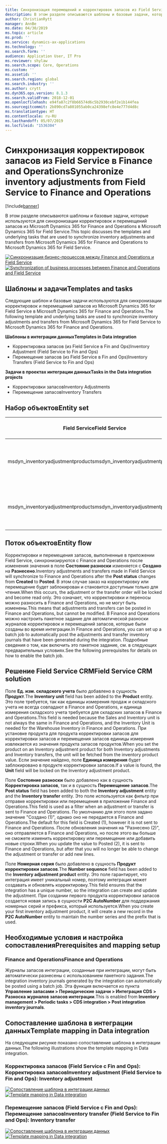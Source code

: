 ```yaml
---
title: Синхронизация перемещений и корректировок запасов из Field Service в Finance and Operations
description: В этом разделе описываются шаблоны и базовые задачи, которые используются для синхронизации корректировок и перемещений запасов из Microsoft Dynamics 365 for Finance and Operations в Microsoft Dynamics 365 for Field Service.
author: ChristianRytt
manager: AnnBe
ms.date: 04/30/2019
ms.topic: article
ms.prod: ''
ms.service: dynamics-ax-applications
ms.technology: ''
ms.search.form: ''
audience: Application User, IT Pro
ms.reviewer: shylaw
ms.search.scope: Core, Operations
ms.custom: ''
ms.assetid: ''
ms.search.region: global
ms.search.industry: ''
ms.author: crytt
ms.dyn365.ops.version: 8.1.3
ms.search.validFrom: 2018-12-01
ms.openlocfilehash: e94fa87c2f8b66574d6c5b2930cebf2e1b144fea
ms.sourcegitcommit: 2b890cd7a801055ab0ca24398efc8e4e777d4d8c
ms.translationtype: HT
ms.contentlocale: ru-RU
ms.lasthandoff: 05/07/2019
ms.locfileid: "1536304"
---
```

# <a name="synchronize-inventory-adjustments-from-field-service-to-finance-and-operations"></a><span data-ttu-id="22815-103">Синхронизация корректировок запасов из Field Service в Finance and Operations</span><span class="sxs-lookup"><span data-stu-id="22815-103">Synchronize inventory adjustments from Field Service to Finance and Operations</span></span>

[!include[banner](../includes/banner.md)]

<span data-ttu-id="22815-104">В этом разделе описываются шаблоны и базовые задачи, которые используются для синхронизации корректировок и перемещений запасов из Microsoft Dynamics 365 for Finance and Operations в Microsoft Dynamics 365 for Field Service.</span><span class="sxs-lookup"><span data-stu-id="22815-104">This topic discusses the templates and underlying tasks that are used to synchronize inventory adjustments and transfers from Microsoft Dynamics 365 for Finance and Operations to Microsoft Dynamics 365 for Field Service.</span></span>

<span data-ttu-id="22815-105">[![Синхронизация бизнес-процессов между Finance and Operations и Field Service](./media/FSTransAdjOW.png)](./media/FSTransAdjOW.png)</span><span class="sxs-lookup"><span data-stu-id="22815-105">[![Synchronization of business processes between Finance and Operations and Field Service](./media/FSTransAdjOW.png)](./media/FSTransAdjOW.png)</span></span>

## <a name="templates-and-tasks"></a><span data-ttu-id="22815-106">Шаблоны и задачи</span><span class="sxs-lookup"><span data-stu-id="22815-106">Templates and tasks</span></span>
<span data-ttu-id="22815-107">Следующие шаблон и базовые задачи используются для синхронизации корректировок и перемещений запасов из Microsoft Dynamics 365 for Field Service в Microsoft Dynamics 365 for Finance and Operations.</span><span class="sxs-lookup"><span data-stu-id="22815-107">The following template and underlying tasks are used to synchronize inventory adjustments and transfers from Microsoft Dynamics 365 for Field Service to Microsoft Dynamics 365 for Finance and Operations.</span></span>

<span data-ttu-id="22815-108">**Шаблоны в интеграции данных**</span><span class="sxs-lookup"><span data-stu-id="22815-108">**Templates in Data integration**</span></span>
- <span data-ttu-id="22815-109">Корректировка запасов (из Field Service в Fin and Ops)</span><span class="sxs-lookup"><span data-stu-id="22815-109">Inventory Adjustment (Field Service to Fin and Ops)</span></span>
- <span data-ttu-id="22815-110">Перемещение запасов (из Field Service в Fin and Ops)</span><span class="sxs-lookup"><span data-stu-id="22815-110">Inventory Transfers (Field Service to Fin and Ops)</span></span>

<span data-ttu-id="22815-111">**Задачи в проектах интеграции данных**</span><span class="sxs-lookup"><span data-stu-id="22815-111">**Tasks in the Data integration projects**</span></span>
- <span data-ttu-id="22815-112">Корректировки запасов</span><span class="sxs-lookup"><span data-stu-id="22815-112">Inventory Adjustments</span></span>
- <span data-ttu-id="22815-113">Перемещение запасов</span><span class="sxs-lookup"><span data-stu-id="22815-113">Inventory Transfers</span></span>

## <a name="entity-set"></a><span data-ttu-id="22815-114">Набор объектов</span><span class="sxs-lookup"><span data-stu-id="22815-114">Entity set</span></span>
| <span data-ttu-id="22815-115">Field Service</span><span class="sxs-lookup"><span data-stu-id="22815-115">Field Service</span></span>                     | <span data-ttu-id="22815-116">Finance and Operations</span><span class="sxs-lookup"><span data-stu-id="22815-116">Finance and Operations</span></span>                             |
|-----------------------------------|----------------------------------------------------|
| <span data-ttu-id="22815-117">msdyn_inventoryadjustmentproducts</span><span class="sxs-lookup"><span data-stu-id="22815-117">msdyn_inventoryadjustmentproducts</span></span> |   <span data-ttu-id="22815-118">Заголовки и строки журналов корректировки запасов CDS</span><span class="sxs-lookup"><span data-stu-id="22815-118">CDS Inventory adjustment journal headers and lines</span></span> |
| <span data-ttu-id="22815-119">msdyn_inventoryadjustmentproducts</span><span class="sxs-lookup"><span data-stu-id="22815-119">msdyn_inventoryadjustmentproducts</span></span> | <span data-ttu-id="22815-120">Заголовки и строки журналов перемещения запасов CDS</span><span class="sxs-lookup"><span data-stu-id="22815-120">CDS inventory transfer journal headers and lines</span></span>   |

## <a name="entity-flow"></a><span data-ttu-id="22815-121">Поток объектов</span><span class="sxs-lookup"><span data-stu-id="22815-121">Entity flow</span></span>
<span data-ttu-id="22815-122">Корректировки и перемещения запасов, выполненные в приложении Field Service, синхронизируются с Finance and Operations после изменения значения в поле **Состояние разноски** изменяется с **Создано** на **Разнесено**.</span><span class="sxs-lookup"><span data-stu-id="22815-122">Inventory adjustments and transfers made in Field Service will synchronize to Finance and Operations after the **Post status** changes from **Created** to **Posted**.</span></span> <span data-ttu-id="22815-123">В этом случае заказ на корректировку или перемещение будет заблокирован и становится доступным только для чтения.</span><span class="sxs-lookup"><span data-stu-id="22815-123">When this occurs, the adjustment or the transfer order will be locked and become read only.</span></span> <span data-ttu-id="22815-124">Это означает, что корректировки и переносы можно разносить в Finance and Operations, но не могут быть изменены.</span><span class="sxs-lookup"><span data-stu-id="22815-124">This means that adjustments and transfers can be posted in Finance and Operations, but cannot be modified.</span></span> <span data-ttu-id="22815-125">В Finance and Operations можно настроить пакетное задание для автоматической разноски журналов корректировок и перемещений запасов, которые были созданы во время интеграции.</span><span class="sxs-lookup"><span data-stu-id="22815-125">In Finance and Operations, you can set up a batch job to automatically post the adjustments and transfer inventory journals that have been generated during the integration.</span></span> <span data-ttu-id="22815-126">Подробные сведения о том, как включить это пакетное задание, см. в следующих предварительных условиях.</span><span class="sxs-lookup"><span data-stu-id="22815-126">See the following prerequisites for details on how to enable the batch job.</span></span>

## <a name="field-service-crm-solution"></a><span data-ttu-id="22815-127">Решение Field Service CRM</span><span class="sxs-lookup"><span data-stu-id="22815-127">Field Service CRM solution</span></span> 
<span data-ttu-id="22815-128">Поле **Ед. изм. складского учета** было добавлено в сущность **Продукт**.</span><span class="sxs-lookup"><span data-stu-id="22815-128">The **Inventory unit** field has been added to the **Product** entity.</span></span> <span data-ttu-id="22815-129">Это поле требуется, так как единицы измерения продаж и складского учета не всегда совпадают в Finance and Operations, и единица измерения складского учета требуется для складских запасов в Finance and Operations.</span><span class="sxs-lookup"><span data-stu-id="22815-129">This field is needed because the Sales and Inventory unit is not always the same in Finance and Operations, and the Inventory Unit is needed for the Warehouse Inventory in Finance and Operations.</span></span>
<span data-ttu-id="22815-130">При установке продукта для продукта корректировки запасов для корректировки запасов и перемещения запасов единицы измерения извлекается из значения продукта запасов продуктов.</span><span class="sxs-lookup"><span data-stu-id="22815-130">When you set the product on an Inventory adjustment product for both Inventory adjustments and Inventory transfers, the unit will be fetched from the inventory product value.</span></span> <span data-ttu-id="22815-131">Если значение найдено, поле **Единица измерения** будет заблокировано в продукте корректировки запасов.</span><span class="sxs-lookup"><span data-stu-id="22815-131">If a value is found, the **Unit** field will be locked on the Inventory adjustment product.</span></span>

<span data-ttu-id="22815-132">Поле **Состояние разноски** было добавлено как в сущность **Корректировка запасов**, так и в сущность **Перемещение запасов**.</span><span class="sxs-lookup"><span data-stu-id="22815-132">The **Post status** field has been added to both the **Inventory adjustment** entity and the **Inventory transfer** entity.</span></span> <span data-ttu-id="22815-133">Это поле используется как фильтр при отправке корректировки или перемещения в приложение Finance and Operations.</span><span class="sxs-lookup"><span data-stu-id="22815-133">This field is used as a filter when an adjustment or transfer is sent to Finance and Operations.</span></span> <span data-ttu-id="22815-134">По умолчанию для этого поля задано значение "Создано (1)", однако оно не передается в Finance and Operations.</span><span class="sxs-lookup"><span data-stu-id="22815-134">The default for this field is Created (1), however it is not sent to Finance and Operations.</span></span> <span data-ttu-id="22815-135">После обновления значения на "Разнесено (2)", оно отправляется в Finance and Operations, но после этого вы больше не сможете изменить корректировку или перемещение или добавить новые строки.</span><span class="sxs-lookup"><span data-stu-id="22815-135">When you update the value to Posted (2), it is sent to Finance and Operations, but after that you will no longer be able to change the adjustment or transfer or add new lines.</span></span>

<span data-ttu-id="22815-136">Поле **Номерная серия** было добавлено в сущность **Продукт корректировки запасов**.</span><span class="sxs-lookup"><span data-stu-id="22815-136">The **Number sequence** field has been added to the **Inventory adjustment product** entity.</span></span> <span data-ttu-id="22815-137">Это поле гарантирует, что интеграция имеет уникальный номер, поэтому интеграция может создавать и обновлять корректировку.</span><span class="sxs-lookup"><span data-stu-id="22815-137">This field ensures that the integration has a unique number, so the integration can create and update the adjustment.</span></span> <span data-ttu-id="22815-138">При создании первого продукта корректировки запасов создается новая запись в сущности **P2C AutoNumber** для поддержания номерных серий и префикса, который используется.</span><span class="sxs-lookup"><span data-stu-id="22815-138">When you create your first inventory adjustment product, it will create a new record in the **P2C AutoNumber** entity to maintain the number series and the prefix that is used.</span></span>

## <a name="prerequisites-and-mapping-setup"></a><span data-ttu-id="22815-139">Необходимые условия и настройка сопоставления</span><span class="sxs-lookup"><span data-stu-id="22815-139">Prerequisites and mapping setup</span></span>

### <a name="finance-and-operations"></a><span data-ttu-id="22815-140">Finance and Operations</span><span class="sxs-lookup"><span data-stu-id="22815-140">Finance and Operations</span></span>
<span data-ttu-id="22815-141">Журналы запасов интеграции, созданные при интеграции, могут быть автоматически разнесены с использованием пакетного задания.</span><span class="sxs-lookup"><span data-stu-id="22815-141">The integration inventory journals generated by the integration can automatically be posted using a batch job.</span></span> <span data-ttu-id="22815-142">Эта функция включается из пункта **Управление запасами > Периодические задачи > Интеграция CDS > Разноска журналов запасов интеграции**.</span><span class="sxs-lookup"><span data-stu-id="22815-142">This is enabled from **Inventory management > Periodic tasks > CDS integration > Post integration inventory journals**.</span></span>

## <a name="template-mapping-in-data-integration"></a><span data-ttu-id="22815-143">Сопоставление шаблона в интеграции данных</span><span class="sxs-lookup"><span data-stu-id="22815-143">Template mapping in Data integration</span></span>

<span data-ttu-id="22815-144">На следующем рисунке показано сопоставление шаблона в интеграции данных.</span><span class="sxs-lookup"><span data-stu-id="22815-144">The following illustrations show the template mapping in Data integration.</span></span>

### <a name="inventory-adjustment-field-service-to-fin-and-ops-inventory-adjustment"></a><span data-ttu-id="22815-145">Корректировка запасов (Field Service с Fin and Ops): Корректировка запасов</span><span class="sxs-lookup"><span data-stu-id="22815-145">Inventory adjustment (Field Service to Fin and Ops): Inventory adjustment</span></span>

<span data-ttu-id="22815-146">[![Сопоставление шаблона в интеграции данных](./media/FSAdj1.png)](./media/FSAdj1.png)</span><span class="sxs-lookup"><span data-stu-id="22815-146">[![Template mapping in Data integration](./media/FSAdj1.png)](./media/FSAdj1.png)</span></span>


### <a name="inventory-transfer-field-service-to-fin-and-ops-inventory-transfer"></a><span data-ttu-id="22815-147">Перемещение запасов (Field Service с Fin and Ops): Перемещение запасов</span><span class="sxs-lookup"><span data-stu-id="22815-147">Inventory transfer (Field Service to Fin and Ops): Inventory transfer</span></span>

<span data-ttu-id="22815-148">[![Сопоставление шаблона в интеграции данных](./media/FSTrans1.png)](./media/FSTrans1.png)</span><span class="sxs-lookup"><span data-stu-id="22815-148">[![Template mapping in Data integration](./media/FSTrans1.png)](./media/FSTrans1.png)</span></span>
